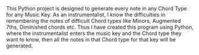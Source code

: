 This Python project is designed to generate every note in any Chord Type for any Music Key.
As an instrumentalist, I know the difficulties in remembering the notes of difficult Chord types like Minors, Augmented 7ths, Diminished chords etc.
Thus I have created this program using Python, where the instrumentalist enters the music key and the Chord type they want to know, 
then all the notes in that Chord type for that key will be generated.
